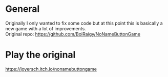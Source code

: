 # General
Originally I only wanted to fix some code but at this point this is basically a new game with a lot of improvements.  
Original repo:
https://github.com/BoiRaigy/NoNameButtonGame

# Play the original
https://joyersch.itch.io/nonamebuttongame